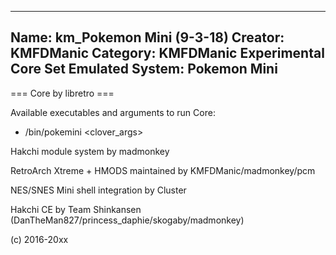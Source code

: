 -----------------------
Name: km_Pokemon Mini (9-3-18)
Creator: KMFDManic
Category: KMFDManic Experimental Core Set
Emulated System: Pokemon Mini
-----------------------
=== Core by libretro ===

Available executables and arguments to run Core:
- /bin/pokemini <rom> <clover_args>
 
Hakchi module system by madmonkey

RetroArch Xtreme + HMODS maintained by KMFDManic/madmonkey/pcm

NES/SNES Mini shell integration by Cluster

Hakchi CE by Team Shinkansen (DanTheMan827/princess_daphie/skogaby/madmonkey)

(c) 2016-20xx
